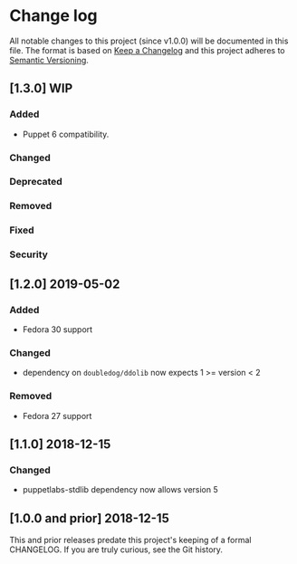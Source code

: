 <!--
This file is part of the doubledog-filesystem Puppet module.
Copyright 2018-2019 John Florian
SPDX-License-Identifier: GPL-3.0-or-later

Template

## [VERSION] DATE/WIP
### Added
### Changed
### Deprecated
### Removed
### Fixed
### Security

-->

# Change log

All notable changes to this project (since v1.0.0) will be documented in this file.  The format is based on [Keep a Changelog](http://keepachangelog.com/en/1.0.0/) and this project adheres to [Semantic Versioning](http://semver.org).

## [1.3.0] WIP
### Added
- Puppet 6 compatibility.
### Changed
### Deprecated
### Removed
### Fixed
### Security

## [1.2.0] 2019-05-02
### Added
- Fedora 30 support
### Changed
- dependency on `doubledog/ddolib` now expects 1 >= version < 2
### Removed
- Fedora 27 support

## [1.1.0] 2018-12-15
### Changed
- puppetlabs-stdlib dependency now allows version 5

## [1.0.0 and prior] 2018-12-15

This and prior releases predate this project's keeping of a formal CHANGELOG.  If you are truly curious, see the Git history.
